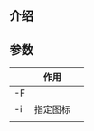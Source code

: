 ## 介绍



## 参数

|      | 作用     |      |
| ---- | -------- | ---- |
| -F   |          |      |
| -i   | 指定图标 |      |
|      |          |      |


